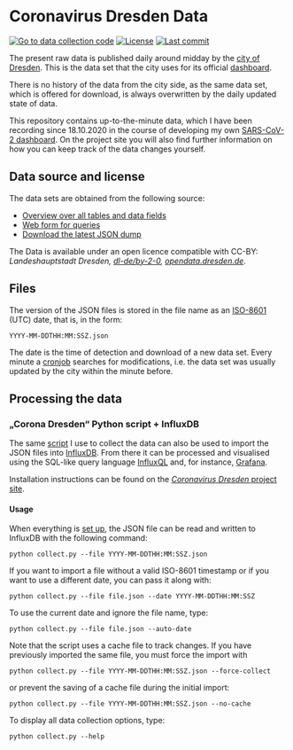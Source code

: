 # Coronavirus Dresden Data

[![Go to data collection code](https://img.shields.io/badge/corona-data-yellow)](https://github.com/jdieg0/coronavirus-dresden)
[![License](https://img.shields.io/badge/license-DL--DE--BY--2.0-green)](https://github.com/jdieg0/coronavirus-dresden-data/blob/main/LICENCE)
[![Last commit](https://img.shields.io/github/last-commit/jdieg0/coronavirus-dresden-data)](https://github.com/jdieg0/coronavirus-dresden-data/commits/main)

The present raw data is published daily around midday by the [city of Dresden](https://www.dresden.de/de/leben/gesundheit/hygiene/infektionsschutz/corona.php). This is the data set that the city uses for its official [dashboard](https://stva-dd.maps.arcgis.com/apps/opsdashboard/index.html#/3eef863531024aa4ad0c4ac94adc58e0).

There is no history of the data from the city side, as the same data set, which is offered for download, is always overwritten by the daily updated state of data.

This repository contains up-to-the-minute data, which I have been recording since 18.10.2020 in the course of developing my own [SARS-CoV-2 dashboard](https://github.com/jdieg0/coronavirus-dresden). On the project site you will also find further information on how you can keep track of the data changes yourself.

## Data source and license

The data sets are obtained from the following source:

- [Overview over all tables and data fields](https://services.arcgis.com/ORpvigFPJUhb8RDF/ArcGIS/rest/services/corona_DD_7_Sicht/FeatureServer/layers)
- [Web form for queries](https://services.arcgis.com/ORpvigFPJUhb8RDF/ArcGIS/rest/services/corona_DD_7_Sicht/FeatureServer/query)
- [Download the latest JSON dump](https://services.arcgis.com/ORpvigFPJUhb8RDF/arcgis/rest/services/corona_DD_7_Sicht/FeatureServer/0/query?f=json&where=ObjectId>=0&outFields=*)

The Data is available under an open licence compatible with CC-BY: *Landeshauptstadt Dresden, [dl-de/by-2-0](https://www.govdata.de/dl-de/by-2-0), [opendata.dresden.de](https://opendata.dresden.de/)*.

## Files

The version of the JSON files is stored in the file name as an [ISO-8601](https://en.wikipedia.org/wiki/ISO_8601) (UTC) date, that is, in the form:

    YYYY-MM-DDTHH:MM:SSZ.json

The date is the time of detection and download of a new data set. Every minute a [cronjob](https://github.com/jdieg0/coronavirus-dresden#cron) searches for modifications, i.e. the data set was usually updated by the city within the minute before.

## Processing the data

### „Corona Dresden“ Python script + InfluxDB

The same [script](https://github.com/jdieg0/coronavirus-dresden) I use to collect the data can also be used to import the JSON files into [InfluxDB](https://www.influxdata.com/products/influxdb-overview/). From there it can be processed and visualised using the SQL-like query language [InfluxQL](https://docs.influxdata.com/influxdb/v1.8/query_language/spec/) and, for instance, [Grafana](https://grafana.com/docs/grafana/latest/datasources/influxdb/).

Installation instructions can be found on the [*Coronavirus Dresden* project site](https://github.com/jdieg0/coronavirus-dresden).

#### Usage

When everything is [set up](https://github.com/jdieg0/coronavirus-dresden#install), the JSON file can be read and written to InfluxDB with the following command:

    python collect.py --file YYYY-MM-DDTHH:MM:SSZ.json

If you want to import a file without a valid ISO-8601 timestamp or if you want to use a different date, you can pass it along with:

    python collect.py --file file.json --date YYYY-MM-DDTHH:MM:SSZ

To use the current date and ignore the file name, type:

    python collect.py --file file.json --auto-date


Note that the script uses a cache file to track changes. If you have previously imported the same file, you must force the import with

    python collect.py --file YYYY-MM-DDTHH:MM:SSZ.json --force-collect

or prevent the saving of a cache file during the initial import:

    python collect.py --file YYYY-MM-DDTHH:MM:SSZ.json --no-cache

To display all data collection options, type:

    python collect.py --help